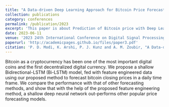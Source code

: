 ```yaml
---
title: "A Data-driven Deep Learning Approach for Bitcoin Price Forecasting"
collection: publications
category: conferences
permalink: /publication/2023
excerpt: 'This paper is about Prediction of Bitcoin price with Deep Learning'
date: 2023-06-11
venue: '2023 24th International Conference on Digital Signal Processing (DSP), Rhodes, Greece'
paperurl: 'http://academicpages.github.io/files/paper3.pdf'
citation: 'P. D. Modi, K. Arshi, P. J. Kunz and A. M. Zoubir, "A Data-driven Deep Learning Approach for Bitcoin Price Forecasting," 2023 24th International Conference on Digital Signal Processing (DSP), Rhodes (Rodos), Greece, 2023, pp. 1-4, doi: 10.1109/DSP58604.2023.10167930.'
---
```


Bitcoin as a cryptocurrency has been one of the most important digital coins and the first decentralized digital currency. We propose a shallow Bidirectional-LSTM (Bi-LSTM) model, fed with feature engineered data using our proposed method to forecast bitcoin closing prices in a daily time frame. We compare the performance with that of other forecasting methods, and show that with the help of the proposed feature engineering method, a shallow deep neural network out-performs other popular price forecasting models.